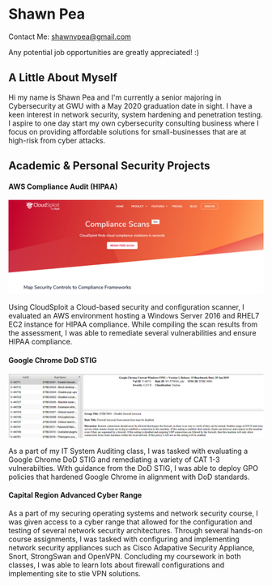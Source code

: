 # Shawn Pea

Contact Me: shawnvpea@gmail.com

Any potential job opportunities are greatly appreciated! :)

## A Little About Myself

Hi my name is Shawn Pea and I'm currently a senior majoring in Cybersecurity at GWU with a May 2020 graduation date in sight. I have a keen interest in network security, system hardening and penetration testing. I aspire to one day start my own cybersecurity consulting business where I focus on providing affordable solutions for small-businesses that are at high-risk from cyber attacks. 

## Academic & Personal Security Projects

#### AWS Compliance Audit (HIPAA)

![image-20200103024823840](/image-20200103024823840.png)

Using CloudSploit a Cloud-based security and configuration scanner, I evaluated an AWS environment hosting a Windows Server 2016 and RHEL7 EC2 instance for HIPAA compliance. While compiling the scan results from the assessment, I was able to remediate several vulnerabilities and ensure HIPAA compliance. 

#### Google Chrome DoD STIG

![image-20200103025921943](/image-20200103025921943.png)

As a part of my IT System Auditing class, I was tasked with evaluating a Google Chrome DoD STIG and remediating a variety of CAT 1-3 vulnerabilties. With guidance from the DoD STIG, I was able to deploy GPO policies that hardened Google Chrome in alignment with DoD standards. 

#### Capital Region Advanced Cyber Range

As a part of my securing operating systems and network security course, I was given access to a cyber range that allowed for the configuration and testing of several network security architectures. Through several hands-on course assignments, I was tasked with configuring and implementing network security appliances such as Cisco Adapative Security Appliance, Snort, StrongSwan and OpenVPN. Concluding my coursework in both classes, I was able to learn lots about firewall configurations and implementing site to stie VPN solutions.  

